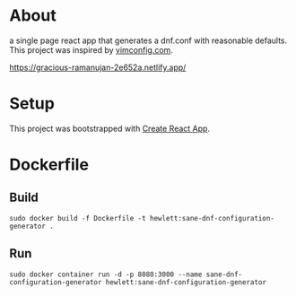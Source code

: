 # About
a single page react app that generates a dnf.conf with reasonable defaults. This project was inspired by [vimconfig.com](https://vimconfig.com/).

https://gracious-ramanujan-2e652a.netlify.app/

# Setup

This project was bootstrapped with [Create React App](https://github.com/facebook/create-react-app).

# Dockerfile 

## Build
`sudo docker build -f Dockerfile -t hewlett:sane-dnf-configuration-generator .`

## Run
`sudo docker container run -d -p 8080:3000 --name sane-dnf-configuration-generator hewlett:sane-dnf-configuration-generator`


